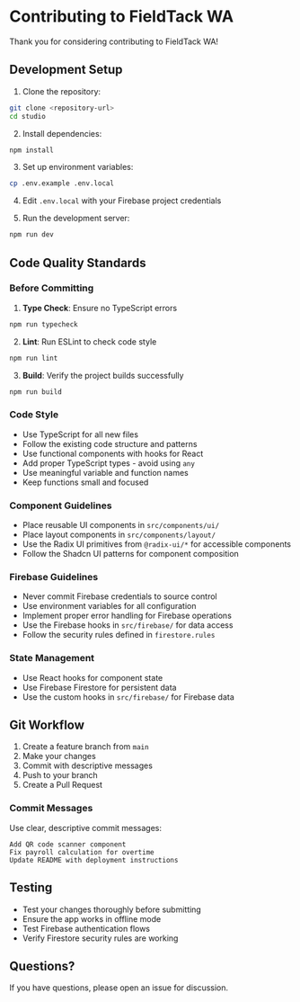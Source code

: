 # Contributing to FieldTack WA

Thank you for considering contributing to FieldTack WA!

## Development Setup

1. Clone the repository:
```bash
git clone <repository-url>
cd studio
```

2. Install dependencies:
```bash
npm install
```

3. Set up environment variables:
```bash
cp .env.example .env.local
```

4. Edit `.env.local` with your Firebase project credentials

5. Run the development server:
```bash
npm run dev
```

## Code Quality Standards

### Before Committing

1. **Type Check**: Ensure no TypeScript errors
```bash
npm run typecheck
```

2. **Lint**: Run ESLint to check code style
```bash
npm run lint
```

3. **Build**: Verify the project builds successfully
```bash
npm run build
```

### Code Style

- Use TypeScript for all new files
- Follow the existing code structure and patterns
- Use functional components with hooks for React
- Add proper TypeScript types - avoid using `any`
- Use meaningful variable and function names
- Keep functions small and focused

### Component Guidelines

- Place reusable UI components in `src/components/ui/`
- Place layout components in `src/components/layout/`
- Use the Radix UI primitives from `@radix-ui/*` for accessible components
- Follow the Shadcn UI patterns for component composition

### Firebase Guidelines

- Never commit Firebase credentials to source control
- Use environment variables for all configuration
- Implement proper error handling for Firebase operations
- Use the Firebase hooks in `src/firebase/` for data access
- Follow the security rules defined in `firestore.rules`

### State Management

- Use React hooks for component state
- Use Firebase Firestore for persistent data
- Use the custom hooks in `src/firebase/` for Firebase data

## Git Workflow

1. Create a feature branch from `main`
2. Make your changes
3. Commit with descriptive messages
4. Push to your branch
5. Create a Pull Request

### Commit Messages

Use clear, descriptive commit messages:

```
Add QR code scanner component
Fix payroll calculation for overtime
Update README with deployment instructions
```

## Testing

- Test your changes thoroughly before submitting
- Ensure the app works in offline mode
- Test Firebase authentication flows
- Verify Firestore security rules are working

## Questions?

If you have questions, please open an issue for discussion.
